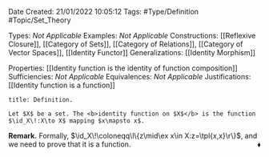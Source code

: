 <div class="topSpace"></div>

Date Created: 21/01/2022 10:05:12
Tags: #Type/Definition #Topic/Set_Theory

Types: <i>Not Applicable</i>
Examples: <i>Not Applicable</i>
Constructions: [[Reflexive Closure]], [[Category of Sets]], [[Category of Relations]], [[Category of Vector Spaces]], [[Identity Functor]]
Generalizations: [[Identity Morphism]]

Properties: [[Identity function is the identity of function composition]]
Sufficiencies: <i>Not Applicable</i>
Equivalences: <i>Not Applicable</i>
Justifications: [[Identity function is a function]]

``` ad-Definition
title: Definition.

Let $X$ be a set. The <b>identity function on $X$</b> is the function $\id_X\!:X\to X$ mapping $x\mapsto x$.

```

<b>Remark.</b> Formally, $\id_X\!\coloneqq\l\{z\mid\ex x\in X:z=\tpl{x,x}\r\}$, and we need to prove that it is a function.<span style="float:right;">$\blacklozenge$</span>
